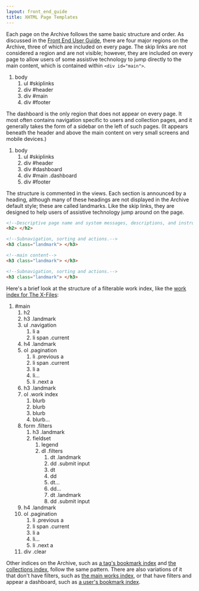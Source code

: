 ```yaml
---
layout: front_end_guide
title: XHTML Page Templates
---
```

Each page on the Archive follows the same basic structure and order. As discussed in the [Front End User Guide](front-end-user-guide), there are four major regions on the Archive, three of which are included on every page. The skip links are not considered a region and are not visible; however, they are included on every page to allow users of some assistive technology to jump directly to the main content, which is contained within `<div id="main">`.

<ol class="diagram">
<li>body
<ol>
<li>ul #skiplinks</li>
<li>div #header</li>
<li class="emphasize">div #main</li>
<li>div #footer</li>
</ol></li>
</ol>

The dashboard is the only region that does not appear on every page. It most often contains navigation specific to users and collection pages, and it generally takes the form of a sidebar on the left of such pages. (It appears beneath the header and above the main content on very small screens and mobile devices.)

<ol class="diagram">
<li>body
<ol>
<li>ul #skiplinks</li>
<li>div #header</li>
<li>div #dashboard</li>
<li class="emphasize">div #main	.dashboard</li>
<li>div #footer</li>
</ol></li>
</ol>

The structure is commented in the views. Each section is announced by a heading, although many of these headings are not displayed in the Archive default style; these are called landmarks. Like the skip links, they are designed to help users of assistive technology jump around on the page.

```html
<!--Descriptive page name and system messages, descriptions, and instructions.-->
<h2> </h2>

<!--Subnavigation, sorting and actions.-->
<h3 class="landmark"> </h3>

<!--main content-->
<h3 class="landmark"> </h3>

<!--Subnavigation, sorting and actions.-->
<h3 class="landmark"> </h3>
```

Here's a brief look at the structure of a filterable work index, like the [work index for The X-Files](http://archiveofourown.org/tags/The%20X-Files/works):

<ol class="diagram">
<li>#main
<ol>
<li>h2</li>
<li>h3 .landmark</li>
<li>ul .navigation
<ol>
<li>li <span>a</span></li>
<li>li <span>span .current</span></li>
</ol></li>
<li>h4 .landmark</li>
<li>ol .pagination
<ol>
<li>li .previous <span>a</span></li>
<li>li <span>span .current</span></li>
<li>li <span>a</span></li>
<li>li...</li>
<li>li .next <span>a</span></li>
</ol></li>
<li>h3 .landmark</li>
<li>ol .work index
<ol>
<li>blurb</li>
<li>blurb</li>
<li>blurb</li>
<li>blurb...</li>
</ol></li>
<li>form .filters
<ol>
<li>h3 .landmark</li>
<li>fieldset
<ol>
<li>legend</li>
<li>dl .filters
<ol>
<li>dt .landmark</li>
<li>dd .submit <span>input</span></li>
<li>dt</li>
<li>dd</li>
<li>dt...</li>
<li>dd...</li>
<li>dt .landmark</li>
<li>dd .submit <span>input</span></li>
</ol>
</li>
</ol>
</li>
</ol>
</li>
<li>h4 .landmark</li>
<li>ol .pagination
<ol>
<li>li .previous <span>a</span></li>
<li>li <span>span .current</span></li>
<li>li <span>a</span></li>
<li>li...</li>
<li>li .next <span>a</span></li>
</ol>
</li>
<li>div .clear</li>
</ol>
</li>
</ol>

Other indices on the Archive, such as [a tag's bookmark index](http://archiveofourown.org/tags/The%20X-Files/bookmarks) and [the collections index](http://archiveofourown.org/collections), follow the same pattern. There are also variations of it that don't have filters, such as [the main works index](http://archiveofourown.org/works), or that have filters and appear a dashboard, such as [a user's bookmark index](http://archiveofourown.org/users/testy/bookmarks).